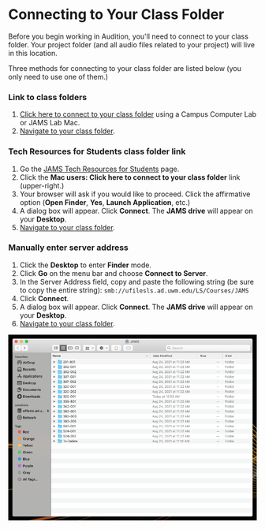 # Connecting to Your Class Folder

Before you begin working in Audition, you'll need to connect to your class folder. Your project folder \(and all audio files related to your project\) will live in this location.

Three methods for connecting to your class folder are listed below \(you only need to use one of them.\)

### Link to class folders

1. [Click here to connect to your class folder](smb://ufilesls.ad.uwm.edu/LS/Courses/JAMS) using a Campus Computer Lab or JAMS Lab Mac.
2. [Navigate to your class folder](https://jjloomis.gitbook.io/file-and-folder-management-mac-os-edition/navigating-folder-tree). 

### Tech Resources for Students class folder link

1. Go the [JAMS Tech Resources for Students](http://uwm.edu/journalism-advertising-media-studies/student-resources/tech-resources/) page. 
2. Click the **Mac users: Click here to connect to your class folder** link \(upper-right.\)
3. Your browser will ask if you would like to proceed. Click the affirmative option \(**Open Finder**, **Yes**, **Launch Application**, etc.\)
4. A dialog box will appear. Click **Connect**. The **JAMS drive** will appear on your **Desktop**.
5. [Navigate to your class folder](https://jjloomis.gitbook.io/file-and-folder-management-mac-os-edition/navigating-folder-tree).

### Manually enter server address

1. Click the **Desktop** to enter **Finder** mode.
2. Click **Go** on the menu bar and choose **Connect to Server**.
3. In the Server Address field, copy and paste the following string \(be sure to copy the entire string\):   `smb://ufilesls.ad.uwm.edu/LS/Courses/JAMS` 
4. Click **Connect**.
5. A dialog box will appear. Click **Connect**. The **JAMS drive** will appear on your **Desktop**.
6. [Navigate to your class folder](https://jjloomis.gitbook.io/file-and-folder-management-mac-os-edition/navigating-folder-tree). 

![JAMS class folders.](../.gitbook/assets/connecting-to-your-class-folder.png)



